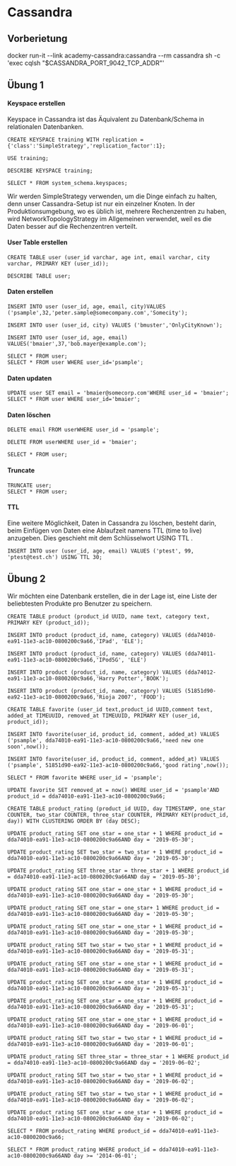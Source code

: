 # Cassandra

## Vorberietung
docker run-it --link academy-cassandra:cassandra --rm cassandra sh -c 'exec cqlsh "$CASSANDRA_PORT_9042_TCP_ADDR"'

## Übung 1

#### Keyspace erstellen
Keyspace in Cassandra ist das Äquivalent zu Datenbank/Schema in relationalen Datenbanken.

```
CREATE KEYSPACE training WITH replication ={'class':'SimpleStrategy','replication_factor':1};

USE training;

DESCRIBE KEYSPACE training;

SELECT * FROM system_schema.keyspaces;
```

Wir werden SimpleStrategy verwenden, um die Dinge einfach zu halten, denn unser Cassandra-Setup ist nur ein einzelner Knoten. In der Produktionsumgebung, wo es üblich ist, mehrere Rechenzentren zu haben, wird NetworkTopologyStrategy im Allgemeinen verwendet, weil es die Daten besser auf die Rechenzentren verteilt.

#### User Table erstellen
```
CREATE TABLE user (user_id varchar, age int, email varchar, city varchar, PRIMARY KEY (user_id));

DESCRIBE TABLE user;
```

#### Daten erstellen
```
INSERT INTO user (user_id, age, email, city)VALUES ('psample',32,'peter.sample@somecompany.com','Somecity');

INSERT INTO user (user_id, city) VALUES ('bmuster','OnlyCityKnown');

INSERT INTO user (user_id, age, email) VALUES('bmaier',37,'bob.mayer@example.com');

SELECT * FROM user;
SELECT * FROM user WHERE user_id='psample';
```

#### Daten updaten
```
UPDATE user SET email = 'bmaier@somecorp.com'WHERE user_id = 'bmaier';
SELECT * FROM user WHERE user_id='bmaier';
```

#### Daten löschen
```
DELETE email FROM userWHERE user_id = 'psample';

DELETE FROM userWHERE user_id = 'bmaier';

SELECT * FROM user;
```

#### Truncate
```
TRUNCATE user;
SELECT * FROM user;
```

#### TTL
Eine weitere Möglichkeit, Daten in Cassandra zu löschen, besteht darin, beim Einfügen von Daten eine Ablaufzeit namens TTL (time to live) anzugeben. Dies geschieht mit dem Schlüsselwort USING TTL <secs>. 
```
INSERT INTO user (user_id, age, email) VALUES ('ptest', 99, 'ptest@test.ch') USING TTL 30;
```

## Übung 2
Wir möchten eine Datenbank erstellen, die in der Lage ist, eine Liste der beliebtesten Produkte pro Benutzer zu speichern.
```
CREATE TABLE product (product_id UUID, name text, category text, PRIMARY KEY (product_id));

INSERT INTO product (product_id, name, category) VALUES (dda74010-ea91-11e3-ac10-0800200c9a66,'IPad', 'ELE');

INSERT INTO product (product_id, name, category) VALUES (dda74011-ea91-11e3-ac10-0800200c9a66,'IPod5G', 'ELE')

INSERT INTO product (product_id, name, category) VALUES (dda74012-ea91-11e3-ac10-0800200c9a66,'Harry Potter','BOOK');

INSERT INTO product (product_id, name, category) VALUES (51851d90-ea92-11e3-ac10-0800200c9a66,'Rioja 2007', 'FOOD');

CREATE TABLE favorite (user_id text,product_id UUID,comment text, added_at TIMEUUID, removed_at TIMEUUID, PRIMARY KEY (user_id, product_id));

INSERT INTO favorite(user_id, product_id, comment, added_at) VALUES ('psample', dda74010-ea91-11e3-ac10-0800200c9a66,'need new one soon',now());

INSERT INTO favorite(user_id, product_id, comment, added_at) VALUES ('psample', 51851d90-ea92-11e3-ac10-0800200c9a66,'good rating',now());

SELECT * FROM favorite WHERE user_id = 'psample';

UPDATE favorite SET removed_at = now() WHERE user_id = 'psample'AND product_id = dda74010-ea91-11e3-ac10-0800200c9a66;

CREATE TABLE product_rating (product_id UUID, day TIMESTAMP, one_star COUNTER, two_star COUNTER, three_star COUNTER, PRIMARY KEY(product_id, day)) WITH CLUSTERING ORDER BY (day DESC);

UPDATE product_rating SET one_star = one_star + 1 WHERE product_id = dda74010-ea91-11e3-ac10-0800200c9a66AND day = '2019-05-30';

UPDATE product_rating SET two_star = two_star + 1 WHERE product_id = dda74010-ea91-11e3-ac10-0800200c9a66AND day = '2019-05-30';

UPDATE product_rating SET three_star = three_star + 1 WHERE product_id = dda74010-ea91-11e3-ac10-0800200c9a66AND day = '2019-05-30';

UPDATE product_rating SET one_star = one_star + 1 WHERE product_id = dda74010-ea91-11e3-ac10-0800200c9a66AND day = '2019-05-30';

UPDATE product_rating SET one_star = one_star+ 1 WHERE product_id = dda74010-ea91-11e3-ac10-0800200c9a66AND day = '2019-05-30';

UPDATE product_rating SET one_star = one_star + 1 WHERE product_id = dda74010-ea91-11e3-ac10-0800200c9a66AND day = '2019-05-30';

UPDATE product_rating SET two_star = two_star + 1 WHERE product_id = dda74010-ea91-11e3-ac10-0800200c9a66AND day = '2019-05-31';

UPDATE product_rating SET one_star = one_star + 1 WHERE product_id = dda74010-ea91-11e3-ac10-0800200c9a66AND day = '2019-05-31';

UPDATE product_rating SET one_star = one_star + 1 WHERE product_id = dda74010-ea91-11e3-ac10-0800200c9a66AND day = '2019-05-31';

UPDATE product_rating SET one_star = one_star + 1 WHERE product_id = dda74010-ea91-11e3-ac10-0800200c9a66AND day = '2019-05-31';

UPDATE product_rating SET one_star = one_star + 1 WHERE product_id = dda74010-ea91-11e3-ac10-0800200c9a66AND day = '2019-06-01';

UPDATE product_rating SET two_star = two_star + 1 WHERE product_id = dda74010-ea91-11e3-ac10-0800200c9a66AND day = '2019-06-01';

UPDATE product_rating SET three_star = three_star + 1 WHERE product_id = dda74010-ea91-11e3-ac10-0800200c9a66AND day = '2019-06-02';

UPDATE product_rating SET two_star = two_star + 1 WHERE product_id = dda74010-ea91-11e3-ac10-0800200c9a66AND day = '2019-06-02';

UPDATE product_rating SET two_star = two_star + 1 WHERE product_id = dda74010-ea91-11e3-ac10-0800200c9a66AND day = '2019-06-02';

UPDATE product_rating SET one_star = one_star + 1 WHERE product_id = dda74010-ea91-11e3-ac10-0800200c9a66AND day = '2019-06-02';

SELECT * FROM product_rating WHERE product_id = dda74010-ea91-11e3-ac10-0800200c9a66;

SELECT * FROM product_rating WHERE product_id = dda74010-ea91-11e3-ac10-0800200c9a66AND day >= '2014-06-01';
```







